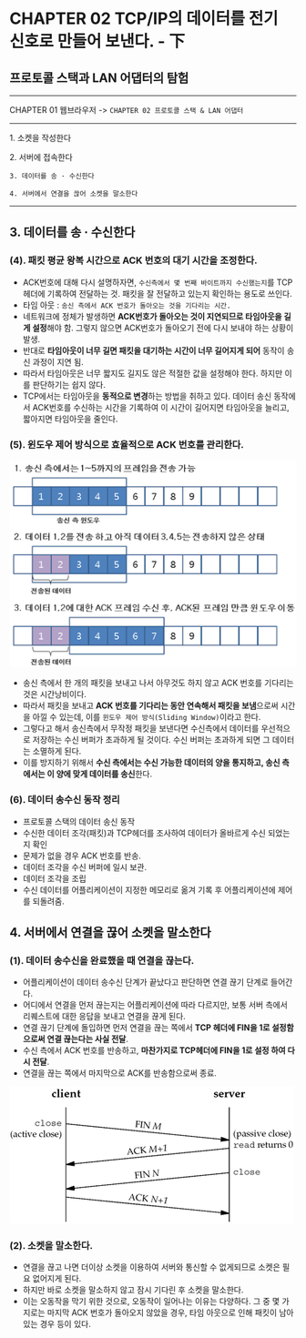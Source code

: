 # CHAPTER 02 TCP/IP의 데이터를 전기 신호로 만들어 보낸다. - 下

## 프로토콜 스택과 LAN 어댑터의 탐험



---

CHAPTER 01 웹브라우저 -> `CHAPTER 02 프로토콜 스택 & LAN 어댑터`

---
1\. 소켓을 작성한다

2\. 서버에 접속한다

`3. 데이터를 송 · 수신한다`

`4. 서버에서 연결을 끊어 소켓을 말소한다`

---

## 3. 데이터를 송 · 수신한다

### (4). 패킷 평균 왕복 시간으로 ACK 번호의 대기 시간을 조정한다.

* ACK번호에 대해 다시 설명하자면, `수신측에서 몇 번째 바이트까지 수신했는지`를 TCP헤더에 기록하여 전달하는 것. 패킷을 잘 전달하고 있는지 확인하는 용도로 쓰인다.
* 타임 아웃 : `송신 측에서 ACK 번호가 돌아오는 것을 기다리는 시간.`
* 네트워크에 정체가 발생하면 **ACK번호가 돌아오는 것이 지연되므로 타임아웃을 길게 설정**해야 함. 그렇지 않으면 ACK번호가 돌아오기 전에 다시 보내야 하는 상황이 발생.
* 반대로 **타임아웃이 너무 길면 패킷을 대기하는 시간이 너무 길어지게 되어** 동작이 송신 과정이 지연 됨.
* 따라서 타임아웃은 너무 짧지도 길지도 않은 적절한 값을 설정해야 한다. 하지만 이를 판단하기는 쉽지 않다.
* TCP에서는 타임아웃을 **동적으로 변경**하는 방법을 취하고 있다. 데이터 송신 동작에서 ACK번호를 수신하는 시간을 기록하여 이 시간이 길어지면 타임아웃을 늘리고, 짧아지면 타임아웃을 줄인다.
  
### (5). 윈도우 제어 방식으로 효율적으로 ACK 번호를 관리한다.

![](img/2/sliding_window.PNG)

* 송신 측에서 한 개의 패킷을 보내고 나서 아무것도 하지 않고 ACK 번호를 기다리는 것은 시간낭비이다.
* 따라서 패킷을 보내고 **ACK 번호를 기다리는 동안 연속해서 패킷을 보냄**으로써 시간을 아낄 수 있는데, 이를 `윈도우 제어 방식(Sliding Window)`이라고 한다.
* 그렇다고 해서 송신측에서 무작정 패킷을 보낸다면 수신측에서 데이터를 우선적으로 저장하는 수신 버퍼가 초과하게 될 것이다. 수신 버퍼는 초과하게 되면 그 데이터는 소멸하게 된다.
* 이를 방지하기 위해서 **수신 측에서는 수신 가능한 데이터의 양을 통지하고, 송신 측에서는 이 양에 맞게 데이터를 송신**한다.

### (6). 데이터 송수신 동작 정리
* 프로토콜 스택의 데이터 송신 동작
* 수신한 데이터 조각(패킷)과 TCP헤더를 조사하여 데이터가 올바르게 수신 되었는지 확인
* 문제가 없을 경우 ACK 번호를 반송. 
* 데이터 조각을 수신 버퍼에 일시 보관.
* 데이터 조각을 조립
* 수신 데이터를 어플리케이션이 지정한 메모리로 옮겨 기록 후 어플리케이션에 제어를 되돌려줌.

## 4. 서버에서 연결을 끊어 소켓을 말소한다

### (1). 데이터 송수신을 완료했을 때 연결을 끊는다.

* 어플리케이션이 데이터 송수신 단계가 끝났다고 판단하면 연결 끊기 단계로 들어간다.
* 어디에서 연결을 먼저 끊는지는 어플리케이션에 따라 다르지만, 보통 서버 측에서 리퀘스트에 대한 응답을 보내고 연결을 끊게 된다.
* 연결 끊기 단계에 돌입하면 먼저 연결을 끊는 쪽에서 **TCP 헤더에 FIN을 1로 설정함으로써 연결 끊는다는 사실 전달**.
* 수신 측에서 ACK 번호를 반송하고, **마찬가지로 TCP헤더에 FIN을 1로 설정 하여 다시 전달**.
* 연결을 끊는 쪽에서 마지막으로 ACK를 반송함으로써 종료.

![](img/2/tcp_fin.PNG)

### (2). 소켓을 말소한다.

* 연결을 끊고 나면 더이상 소켓을 이용하여 서버와 통신할 수 없게되므로 소켓은 필요 없어지게 된다.
* 하지만 바로 소켓을 말소하지 않고 잠시 기다린 후 소켓을 말소한다.
* 이는 오동작을 막기 위한 것으로, 오동작이 일어나는 이유는 다양하다. 그 중 몇 가지로는 마지막 ACK 번호가 돌아오지 않았을 경우, 타임 아웃으로 인해 패킷이 남아 있는 경우 등이 있다.
